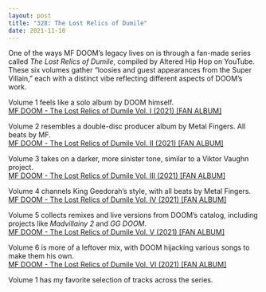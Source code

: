 ```yaml
---
layout: post
title: "328: The Lost Relics of Dumile"
date: 2021-11-10
---
```


One of the ways MF DOOM’s legacy lives on is through a fan-made series called *The Lost Relics of Dumile*, compiled by Altered Hip Hop on YouTube. These six volumes gather “loosies and guest appearances from the Super Villain,” each with a distinct vibe reflecting different aspects of DOOM’s work.

Volume 1 feels like a solo album by DOOM himself.  
[MF DOOM - The Lost Relics of Dumile Vol. I (2021) [FAN ALBUM]](https://youtu.be/pskvb_eBGFs)  

Volume 2 resembles a double-disc producer album by Metal Fingers. All beats by MF.  
[MF DOOM - The Lost Relics of Dumile Vol. II (2021) [FAN ALBUM]](https://youtu.be/usXAk3xQLNU)  

Volume 3 takes on a darker, more sinister tone, similar to a Viktor Vaughn project.  
[MF DOOM - The Lost Relics of Dumile Vol. III (2021) [FAN ALBUM]](https://youtu.be/jDlB-cO9kRQ)  

Volume 4 channels King Geedorah’s style, with all beats by Metal Fingers.  
[MF DOOM - The Lost Relics of Dumile Vol. IV (2021) [FAN ALBUM]](https://youtu.be/Dg8DGPV3SXk)  

Volume 5 collects remixes and live versions from DOOM’s catalog, including projects like *Madvillainy 2* and *GG DOOM*.  
[MF DOOM - The Lost Relics of Dumile Vol. V (2021) [FAN ALBUM]](https://youtu.be/1KhD7yyhTp4)  

Volume 6 is more of a leftover mix, with DOOM hijacking various songs to make them his own.  
[MF DOOM - The Lost Relics of Dumile Vol. VI (2021) [FAN ALBUM]](https://youtu.be/N-0AsRNXu7c)  

Volume 1 has my favorite selection of tracks across the series.
